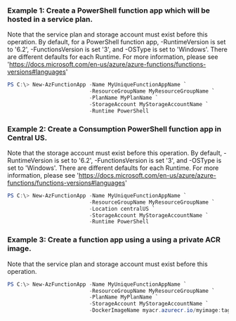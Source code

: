 ### Example 1: Create a PowerShell function app which will be hosted in a service plan.

Note that the service plan and storage account must exist before this operation. By default, for a PowerShell function app, -RuntimeVersion is set to '6.2', -FunctionsVersion is set '3', and -OSType is set to 'Windows'. There are different defaults for each Runtime. For more information, please see 'https://docs.microsoft.com/en-us/azure/azure-functions/functions-versions#languages'

```powershell
PS C:\> New-AzFunctionApp -Name MyUniqueFunctionAppName `
                          -ResourceGroupName MyResourceGroupName `
                          -PlanName MyPlanName `
                          -StorageAccount MyStorageAccountName `
                          -Runtime PowerShell
```

### Example 2: Create a Consumption PowerShell function app in Central US.

Note that the storage account must exist before this operation. By default, -RuntimeVersion is set to '6.2', -FunctionsVersion is set '3', and -OSType is set to 'Windows'. There are different defaults for each Runtime. For more information, please see 'https://docs.microsoft.com/en-us/azure/azure-functions/functions-versions#languages'

```powershell
PS C:\> New-AzFunctionApp -Name MyUniqueFunctionAppName `
                          -ResourceGroupName MyResourceGroupName `
                          -Location centralUS `
                          -StorageAccount MyStorageAccountName `
                          -Runtime PowerShell
```

### Example 3: Create a function app using a using a private ACR image.

Note that the service plan and storage account must exist before this operation.

```powershell
PS C:\> New-AzFunctionApp -Name MyUniqueFunctionAppName `
                          -ResourceGroupName MyResourceGroupName `
                          -PlanName MyPlanName `
                          -StorageAccount MyStorageAccountName `
                          -DockerImageName myacr.azurecr.io/myimage:tag

```